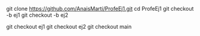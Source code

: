 git clone https://github.com/AnaisMarti/ProfeEj1.git
cd ProfeEj1
git checkout -b ej1
git checkout -b ej2

git checkout ej1
git checkout ej2
git checkout main

